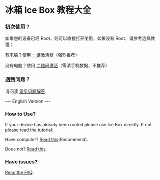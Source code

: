 # 冰箱 Ice Box 教程大全

### 初次使用？

如果您的设备已经 Root，则可以直接打开使用，如果没有 Root，请参考选择教程：

有电脑？使用 [一键激活器](<一键激活工具.md>)（强烈推荐）

没有电脑？使用 [二维码激活](<免 Root 免电脑设置.md>)（需清手机数据，不推荐）

### 遇到问题？

请阅读 [常见问题解答](<FAQ 常见问题.md>)

 --- English Version ---

### How to Use?

If your device has already been rooted please use Ice Box directly. If not please read the tutorial:

Have computer? [Read this](<Device Owner (Non Root) Setup.md>)(Recommend).

Does not? [Read this](<QR Code (Non Root) Setup.md>).

### Have issues?
[Read the FAQ](<FAQ.md>).
